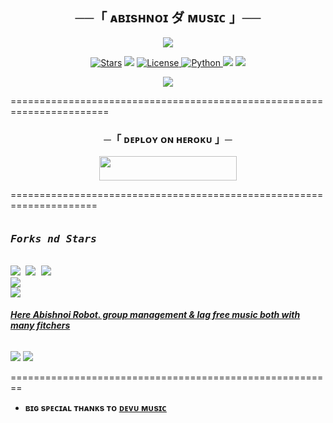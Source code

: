 

<h2 align="center">
    ──「 ᴀʙɪsʜɴᴏɪ ダ ᴍᴜsɪᴄ 」──
</h2>

<p align="center">
  <img src="https://telegra.ph/file/56d1760224589ee370186.jpg">
</p>

<p align="center">
<a href="https://github.com/KingAbishnoi/Ak/stargazers"><img src="https://img.shields.io/github/stars/KingAbishnoi/Ak?color=black&logo=github&logoColor=black&style=for-the-badge" alt="Stars" /></a>
<a href="https://github.com/KingAbishnoi/Ak/network/members"> <img src="https://img.shields.io/github/forks/KingAbishnoi/Ak?color=black&logo=github&logoColor=black&style=for-the-badge" /></a>
<a href="https://github.com/KingAbishnoi/Ak/blob/master/LICENSE"> <img src="https://img.shields.io/badge/License-MIT-blueviolet?style=for-the-badge" alt="License" /> </a>
<a href="https://www.python.org/"> <img src="https://img.shields.io/badge/Written%20in-Python-orange?style=for-the-badge&logo=python" alt="Python" /> </a>
<a href="https://pypi.org/project/Pyrogram/"> <img src="https://img.shields.io/pypi/v/pyrogram?color=yellow&label=pyrogram&logo=python&logoColor=green&style=for-the-badge" /></a>
<a href="https://github.com/KingAbishnoi/Ak/commits/KingAbishnoi"> <img src="https://img.shields.io/github/last-commit/KingAbishnoi/Ak?color=blue&logo=github&logoColor=green&style=for-the-badge" /></a>
</p>

<p align="center">
  <img src="https://telegra.ph/file/a25fdb49f939129bde8a7.jpg">
</p>



=======================================================================


<h3 align="center">
    ─「 ᴅᴇᴩʟᴏʏ ᴏɴ ʜᴇʀᴏᴋᴜ 」─
</h3>

<p align="center"><a href="https://dashboard.heroku.com/new?template=https://github.com/KingAbishnoi/Ak"> <img src="https://img.shields.io/badge/Deploy%20On%20Heroku-black?style=for-the-badge&logo=heroku" width="220" height="38.45"/></a></p>



=====================================================================


<p align="center">
<pre>
<h3><b><i>Forks nd Stars</i></b></h3>
<img src="https://img.shields.io/github/license/KingAbishnoi/Ak.svg"> <img src="https://img.shields.io/github/forks/KingAbishnoi/Ak.svg"> <img src="https://img.shields.io/github/stars/KingAbishnoi/Ak.svg">
<a href="https://github.com/KingAbishnoi/Ak"><img src="https://github-readme-stats.vercel.app/api/pin/?username=KingAbishnoi&repo=Ak&theme=radical"></a>
<a href="https://github.com/KingAbishnoi/Ak/fork"><img src="https://img.shields.io/badge/Fork%20AK%20Music-black?style=for-the-badge&logo=github"></a>
</pre></p>


<h6><b><i><u>Here Abishnoi Robot. group management & lag free music both with many fitchers </u></i></b></h6>
<p><a href='https://t.me/Abishnoi_ro_bot'><img src="https://img.shields.io/badge/Abishnoi_Robot-black?style=for-the-badge&logo=telegram&logoColor=black"></a>
<a href="https://t.me/Abishnoi_bots"><img src="https://img.shields.io/badge/Developer%20%20-black?style=for-the-badge&logo=telegram"></a></p>

========================================================

- <b> ʙɪɢ sᴩᴇᴄɪᴀʟ ᴛʜᴀɴᴋs ᴛᴏ [ᴅᴇᴠᴜ ᴍᴜsɪᴄ](https://github.com/ItsmeHyper13/DevuMusic)  
